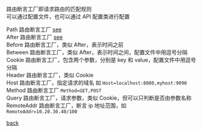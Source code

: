 路由断言工厂即请求路由的匹配规则  
可以通过配置文件，也可以通过 API 配置类进行配置  

Path 路由断言工厂 [see](2.md)  
After 路由断言工厂 [see](5/1.md)  
Before 路由断言工厂，类似 After，表示时间之前  
Between 路由断言工厂，类似 After，表示时间之间，配置文件中用逗号分隔  
Cookie 路由断言工厂，包含两个参数，分别是 key 和 value，配置文件中用逗号分隔  
Header 路由断言工厂，类似 Cookie  
Host 路由断言工厂，指定请求的域名  如 `Host=localhost:8080,myhost:9090`  
Method 路由断言工厂 `Method=GET,POST`  
Query 路由断言工厂，请求参数，类似 Cookie，但可以只判断是否由参数名称  
RemoteAddr 路由断言工厂，断言 ip 地址范围，如 `RemoteAddr=10.20.30.40/100`  

[back](../7.md)  